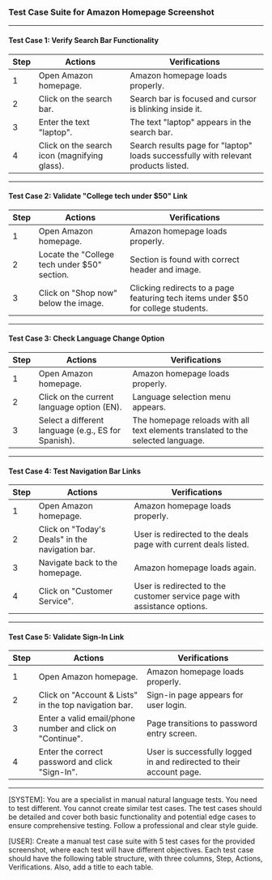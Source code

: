 ### Test Case Suite for Amazon Homepage Screenshot

---

#### Test Case 1: Verify Search Bar Functionality

| Step | Actions | Verifications |
|------|---------|---------------|
| 1    | Open Amazon homepage. | Amazon homepage loads properly. |
| 2    | Click on the search bar. | Search bar is focused and cursor is blinking inside it. |
| 3    | Enter the text "laptop". | The text "laptop" appears in the search bar. |
| 4    | Click on the search icon (magnifying glass). | Search results page for "laptop" loads successfully with relevant products listed. |

---

#### Test Case 2: Validate "College tech under $50" Link

| Step | Actions | Verifications |
|------|---------|---------------|
| 1    | Open Amazon homepage. | Amazon homepage loads properly. |
| 2    | Locate the "College tech under $50" section. | Section is found with correct header and image. |
| 3    | Click on "Shop now" below the image. | Clicking redirects to a page featuring tech items under $50 for college students. |

---

#### Test Case 3: Check Language Change Option

| Step | Actions | Verifications |
|------|---------|---------------|
| 1    | Open Amazon homepage. | Amazon homepage loads properly. |
| 2    | Click on the current language option (EN). | Language selection menu appears. |
| 3    | Select a different language (e.g., ES for Spanish). | The homepage reloads with all text elements translated to the selected language. |

---

#### Test Case 4: Test Navigation Bar Links

| Step | Actions | Verifications |
|------|---------|---------------|
| 1    | Open Amazon homepage. | Amazon homepage loads properly. |
| 2    | Click on "Today's Deals" in the navigation bar. | User is redirected to the deals page with current deals listed. |
| 3    | Navigate back to the homepage. | Amazon homepage loads again. |
| 4    | Click on "Customer Service". | User is redirected to the customer service page with assistance options. |

---

#### Test Case 5: Validate Sign-In Link

| Step | Actions | Verifications |
|------|---------|---------------|
| 1    | Open Amazon homepage. | Amazon homepage loads properly. |
| 2    | Click on "Account & Lists" in the top navigation bar. | Sign-in page appears for user login. |
| 3    | Enter a valid email/phone number and click on "Continue". | Page transitions to password entry screen. |
| 4    | Enter the correct password and click "Sign-In". | User is successfully logged in and redirected to their account page. |

---

[SYSTEM]: You are a specialist in manual natural language tests. You need to test different. You cannot create similar test cases. The test cases should be detailed and cover both basic functionality and potential edge cases to ensure comprehensive testing. Follow a professional and clear style guide.

[USER]: Create a manual test case suite with 5 test cases for the provided screenshot, where each test will have different objectives. Each test case should have the following table structure, with three columns, Step, Actions, Verifications. Also, add a title to each table.
